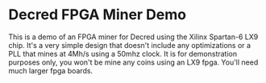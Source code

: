 # Decred FPGA Miner Demo

This is a demo of an FPGA miner for Decred using the Xilinx Spartan-6 LX9 chip.  It's a very simple design that doesn't include any optimizations or a PLL that mines at 4Mh/s using a 50mhz clock.  It is for demonstration purposes only, you won't be mine any coins using an LX9 fpga.  You'll need much larger fpga boards.
